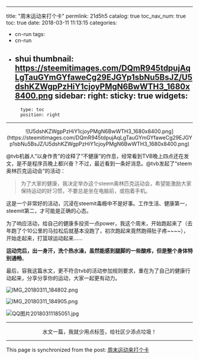 
---
title: "周末运动来打个卡"
permlink: 21d5h5
catalog: true
toc_nav_num: true
toc: true
date: 2018-03-11 11:13:15
categories:
- cn-run
tags:
- cn-run
- shui
thumbnail: https://steemitimages.com/DQmR945tdpujAqLgTauGYmGYfaweCg29EJGYp1sbNu5BsJZ/U5dshKZWgpPzHiY1cjoyPMgN6BwWTH3_1680x8400.png
sidebar:
    right:
        sticky: true
widgets:
    -
        type: toc
        position: right
---


<center>![U5dshKZWgpPzHiY1cjoyPMgN6BwWTH3_1680x8400.png](https://steemitimages.com/DQmR945tdpujAqLgTauGYmGYfaweCg29EJGYp1sbNu5BsJZ/U5dshKZWgpPzHiY1cjoyPMgN6BwWTH3_1680x8400.png)</center>

@tvb机器人“以身作责”的诠释了“不健康”的作息，经常看到TVB晚上四点还在发文，是不是程序员晚上都兴奋？不过，最近看到一条好消息。@tvb发起了“steem奥林匹克运动会”的活动：

>为了大家的健康，我决定举办这个steem奥林匹克运动会，希望能激励大家保持运动的好习惯，不要总是坐在电脑前，或抱着手机。

这是一个非常好的活动，沉浸在steemit毒瘾中不是好事。工作生活、健康第一，steemit第二，才可能是正确的心态。

为了响应活动，给自己的健康多投资一点power，我这个周末，开始跑起来了（去年跑了个10公里的马拉松后就基本没跑了，初次跑起来竟然跑得肚子疼~~~~），开始走起来，打篮球运动起来......

**运动完后，出一身汗，洗个热水澡，虽然能感到腿脚的一些酸疼，但是整个身体特别通畅**。

最后，容我这篇水文，更不符合tvb的活动参加规则要求，重在为了自己的健康行动起来，分享分享你的运动，大家一起更有动力。

![IMG_20180311_184802.png](https://steemitimages.com/DQmbHuphieyxM8xR5zsC39Utc4o9QfXSebC31rRahK7LB62/IMG_20180311_184802.png)

![IMG_20180311_184905.png](https://steemitimages.com/DQmVNVNyZ8Wk7LZUsTYKr7yTrKt1qHbgvzRzKNysGEtoF24/IMG_20180311_184905.png)

![QQ图片20180311185051.jpg](https://steemitimages.com/DQmfCptPrUes5pxuf5kidNAQexbg4jZSojeW3RPBY3zqcSc/QQ%E5%9B%BE%E7%89%8720180311185051.jpg)

---

<center>水文一篇，我就少用点标签，给社区少添点垃圾！</center>

- - -

This page is synchronized from the post: [周末运动来打个卡](https://steemit.com/@yellowbird/21d5h5)
